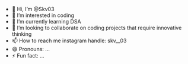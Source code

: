 - 👋 Hi, I’m @Skv03
- 👀 I’m interested in coding
- 🌱 I’m currently learning DSA
- 💞️ I’m looking to collaborate on coding projects that require innovative thinking 
- 📫 How to reach me instagram handle: skv__03
- 😄 Pronouns: ...
- ⚡ Fun fact: ...

<!---
Skv03/Skv03 is a ✨ special ✨ repository because its `README.md` (this file) appears on your GitHub profile.
You can click the Preview link to take a look at your changes.
--->
